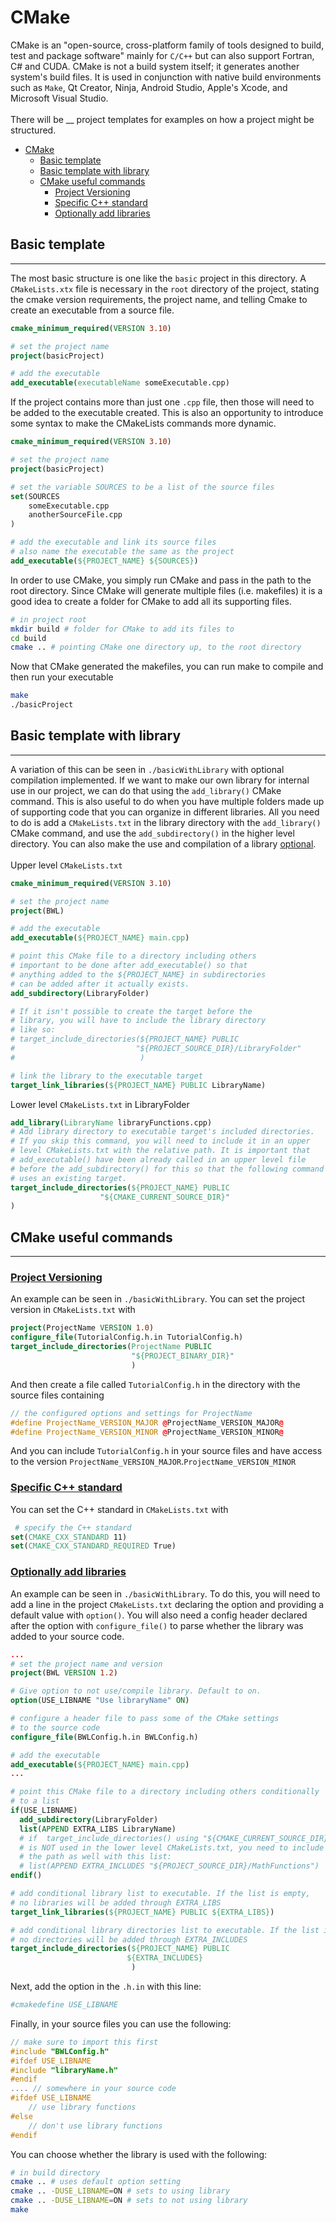# CMake
CMake is an "open-source, cross-platform family of tools designed to build, test and package software" mainly for `C/C++` but can also support Fortran, C# and CUDA. CMake is not a build system itself; it generates another system's build files. It is used in conjunction with native build environments such as `Make`, Qt Creator, Ninja, Android Studio, Apple's Xcode, and Microsoft Visual Studio.\
\
There will be __ project templates for examples on how a project might be structured.

- [CMake](#cmake)
  - [Basic template](#basic-template)
  - [Basic template with library](#basic-template-with-library)
  - [CMake useful commands](#cmake-useful-commands)
    - [<ins>Project Versioning</ins>](#insproject-versioningins)
    - [<ins>Specific C++ standard</ins>](#insspecific-c-standardins)
    - [<ins>Optionally add libraries</ins>](#insoptionally-add-librariesins)

## Basic template
___
The most basic structure is one like the `basic` project in this directory. A `CMakeLists.xtx` file is necessary in the `root` directory of the project, stating the cmake version requirements, the project name, and telling Cmake to create an executable from a source file.

```CMake
cmake_minimum_required(VERSION 3.10)

# set the project name
project(basicProject)

# add the executable
add_executable(executableName someExecutable.cpp)
```
If the project contains more than just one `.cpp` file, then those will need to be added to the executable created. This is also an opportunity to introduce some syntax to make the CMakeLists commands more dynamic. 

```CMake
cmake_minimum_required(VERSION 3.10)

# set the project name
project(basicProject)

# set the variable SOURCES to be a list of the source files
set(SOURCES
    someExecutable.cpp
    anotherSourceFile.cpp
)

# add the executable and link its source files
# also name the executable the same as the project
add_executable(${PROJECT_NAME} ${SOURCES})
```


In order to use CMake, you simply run CMake and pass in the path to the root directory. Since CMake will generate multiple files (i.e. makefiles) it is a good idea to create a folder for CMake to add all its supporting files.
```bash
# in project root 
mkdir build # folder for CMake to add its files to
cd build
cmake .. # pointing CMake one directory up, to the root directory
```
Now that CMake generated the makefiles, you can run make to compile and then run your executable
```bash
make
./basicProject
```

## Basic template with library
___
A variation of this can be seen in `./basicWithLibrary` with optional compilation implemented. If we want to make our own library for internal use in our project, we can do that using the `add_library()` CMake command. This is also useful to do when you have multiple folders made up of supporting code that you can organize in different libraries. All you need to do is add a `CMakeLists.txt` in the library directory with the `add_library()` CMake command, and use the `add_subdirectory()` in the higher level directory. You can also make the use and compilation of a library [optional](#insoptionally-add-librariesins).\
\
Upper level `CMakeLists.txt`
```CMake
cmake_minimum_required(VERSION 3.10)

# set the project name
project(BWL)

# add the executable
add_executable(${PROJECT_NAME} main.cpp)

# point this CMake file to a directory including others
# important to be done after add_executable() so that
# anything added to the ${PROJECT_NAME} in subdirectories
# can be added after it actually exists.
add_subdirectory(LibraryFolder)

# If it isn't possible to create the target before the
# library, you will have to include the library directory
# like so:
# target_include_directories(${PROJECT_NAME} PUBLIC
#                           "${PROJECT_SOURCE_DIR}/LibraryFolder"
#                            )

# link the library to the executable target
target_link_libraries(${PROJECT_NAME} PUBLIC LibraryName)

```
Lower level `CMakeLists.txt` in LibraryFolder
```CMake
add_library(LibraryName libraryFunctions.cpp)
# Add library directory to executable target's included directories.
# If you skip this command, you will need to include it in an upper 
# level CMakeLists.txt with the relative path. It is important that
# add_executable() have been already called in an upper level file 
# before the add_subdirectory() for this so that the following command
# uses an existing target.
target_include_directories(${PROJECT_NAME} PUBLIC
                    "${CMAKE_CURRENT_SOURCE_DIR}"
)
```


## CMake useful commands
___

### <ins>Project Versioning</ins>

An example can be seen in `./basicWithLibrary`. You can set the project version in `CMakeLists.txt` with
```CMake
project(ProjectName VERSION 1.0)
configure_file(TutorialConfig.h.in TutorialConfig.h)
target_include_directories(ProjectName PUBLIC
                           "${PROJECT_BINARY_DIR}"
                           )
```
And then create a file called `TutorialConfig.h` in the directory with the source files containing
```c++
// the configured options and settings for ProjectName
#define ProjectName_VERSION_MAJOR @ProjectName_VERSION_MAJOR@
#define ProjectName_VERSION_MINOR @ProjectName_VERSION_MINOR@
```
And you can include `TutorialConfig.h` in your source files and have access to the version `ProjectName_VERSION_MAJOR`.`ProjectName_VERSION_MINOR` 

### <ins>Specific C++ standard</ins>
You can set the C++ standard in `CMakeLists.txt` with
```CMake
 # specify the C++ standard
set(CMAKE_CXX_STANDARD 11)
set(CMAKE_CXX_STANDARD_REQUIRED True)
```

### <ins>Optionally add libraries</ins>
An example can be seen in `./basicWithLibrary`. To do this, you will need to add a line in the project `CMakeLists.txt` declaring the option and providing a default value with `option()`. You will also need a config header declared after the option with `configure_file()` to parse whether the library was added to your source code.
```CMake
...
# set the project name and version
project(BWL VERSION 1.2)

# Give option to not use/compile library. Default to on.
option(USE_LIBNAME "Use libraryName" ON)

# configure a header file to pass some of the CMake settings
# to the source code
configure_file(BWLConfig.h.in BWLConfig.h)

# add the executable
add_executable(${PROJECT_NAME} main.cpp)
...

# point this CMake file to a directory including others conditionally
# to a list
if(USE_LIBNAME)
  add_subdirectory(LibraryFolder)
  list(APPEND EXTRA_LIBS LibraryName)
  # if  target_include_directories() using "${CMAKE_CURRENT_SOURCE_DIR}"
  # is NOT used in the lower level CMakeLists.txt, you need to include
  # the path as well with this list:
  # list(APPEND EXTRA_INCLUDES "${PROJECT_SOURCE_DIR}/MathFunctions")
endif()

# add conditional library list to executable. If the list is empty,
# no libraries will be added through EXTRA_LIBS
target_link_libraries(${PROJECT_NAME} PUBLIC ${EXTRA_LIBS})

# add conditional library directories list to executable. If the list is empty,
# no directories will be added through EXTRA_INCLUDES
target_include_directories(${PROJECT_NAME} PUBLIC
                          ${EXTRA_INCLUDES}
                           )

```
Next, add the option in the `.h.in` with this line:
```CMake
#cmakedefine USE_LIBNAME
```
Finally, in your source files you can use the following:
```c++
// make sure to import this first
#include "BWLConfig.h"
#ifdef USE_LIBNAME
#include "libraryName.h"
#endif
.... // somewhere in your source code
#ifdef USE_LIBNAME
    // use library functions
#else
    // don't use library functions
#endif
```

You can choose whether the library is used with the following:
```bash
# in build directory
cmake .. # uses default option setting
cmake .. -DUSE_LIBNAME=ON # sets to using library
cmake .. -DUSE_LIBNAME=ON # sets to not using library
make
```